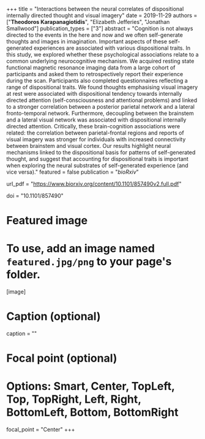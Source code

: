 +++
title = "Interactions between the neural correlates of dispositional internally directed thought and visual imagery"
date = 2019-11-29
authors = ["**Theodoros Karapanagiotidis**", "Elizabeth Jefferies", "Jonathan Smallwood"]
publication_types = ["3"]
abstract = "Cognition is not always directed to the events in the here and now and we often self-generate thoughts and images in imagination. Important aspects of these self-generated experiences are associated with various dispositional traits. In this study, we explored whether these psychological associations relate to a common underlying neurocognitive mechanism. We acquired resting state functional magnetic resonance imaging data from a large cohort of participants and asked them to retrospectively report their experience during the scan. Participants also completed questionnaires reflecting a range of dispositional traits. We found thoughts emphasising visual imagery at rest were associated with dispositional tendency towards internally directed attention (self-consciousness and attentional problems) and linked to a stronger correlation between a posterior parietal network and a lateral fronto-temporal network. Furthermore, decoupling between the brainstem and a lateral visual network was associated with dispositional internally directed attention. Critically, these brain-cognition associations were related: the correlation between parietal-frontal regions and reports of visual imagery was stronger for individuals with increased connectivity between brainstem and visual cortex. Our results highlight neural mechanisms linked to the dispositional basis for patterns of self-generated thought, and suggest that accounting for dispositional traits is important when exploring the neural substrates of self-generated experience (and vice versa)."
featured = false
publication = "*bioRxiv*"

url_pdf = "https://www.biorxiv.org/content/10.1101/857490v2.full.pdf"

doi = "10.1101/857490"

# Featured image
# To use, add an image named `featured.jpg/png` to your page's folder. 
[image]
  # Caption (optional)
  caption = ""

  # Focal point (optional)
  # Options: Smart, Center, TopLeft, Top, TopRight, Left, Right, BottomLeft, Bottom, BottomRight
  focal_point = "Center"
+++



<script type='text/javascript' src='https://d1bxh8uas1mnw7.cloudfront.net/assets/embed.js'></script>
<script async src="https://badge.dimensions.ai/badge.js" charset="utf-8"></script>


<div style="width: 100px; display: inline-block;" data-badge-popover="right" data-badge-type="donut" data-doi="10.1101/857490" data-hide-no-mentions="true" class="altmetric-embed"></div>
<div style="display: inline-block; margin-bottom: 4em; margin-right: 40em;" class="__dimensions_badge_embed__" data-doi="10.1101/857490" data-hide-zero-citations="true" data-style="small_circle" ></div>
